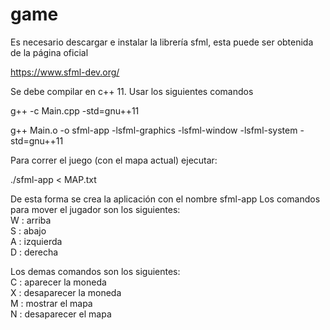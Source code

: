 # game

Es necesario descargar e instalar la librería sfml, esta puede ser obtenida de la página oficial

https://www.sfml-dev.org/

Se debe compilar en c++ 11. Usar los siguientes comandos 

g++ -c Main.cpp -std=gnu++11

g++ Main.o -o sfml-app -lsfml-graphics -lsfml-window -lsfml-system -std=gnu++11

Para correr el juego (con el mapa actual) ejecutar:

./sfml-app < MAP.txt

De esta forma se crea la aplicación con el nombre sfml-app
Los comandos para mover el jugador son los siguientes: <br />
W : arriba <br />
S : abajo <br />
A : izquierda <br />
D : derecha <br />

Los demas comandos son los siguientes: <br />
C : aparecer la moneda <br />
X : desaparecer la moneda <br />
M : mostrar el mapa <br />
N : desaparecer el mapa <br />

